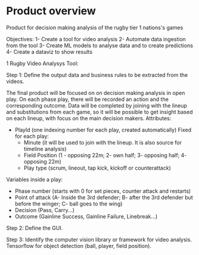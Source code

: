 # Product overview
Product for decision making analysis of the rugby tier 1 nations's games

Objectives:
1- Create a tool for video analysis
2- Automate data ingestion from the tool
3- Create ML models to analyse data and to create predictions
4- Create a dataviz to show results

1 Rugby Video Analysys Tool:

Step 1:
Define the output data and business rules to be extracted from the videos.

The final product will be focused on on decision making analysis in open play. On each phase play, there will be recorded an action and the corresponding outcome.
Data will be completed by joining with the lineup and substitutions from each game, so it will be possible to get insight based on each lineup, with focus on the main decision makers.
Attributes:

* PlayId (one indexing number for each play, created automatically)
Fixed for each play:
  * Minute (it will be used to join with the lineup. It is also source for timeline analysis)
  * Field Position (1 - opposing 22m; 2- own half; 3- opposing half; 4- opposing 22m)
  * Play type (scrum, lineout, tap kick, kickoff or counterattack)

Variables inside a play:
* Phase number (starts with 0 for set pieces, counter attack and restarts)
* Point of attack (A- Inside the 3rd defender; B- after the 3rd defender but before the winger; C- ball goes to the wing)
* Decision (Pass, Carry...)
* Outcome (Gainline Success, Gainline Failure, Linebreak...)


Step 2:
Define the GUI.

Step 3:
Identify the computer vision library or framework for video analysis. 
Tensorflow for object detection (ball, player, field position).




